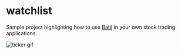 # watchlist

Sample project highlighting how to use [Batil](https://github.com/ssoper/Batil) in your own stock trading applications.

![ticker gif](https://github.com/ssoper/watchlist/gh/ticker.gif)
